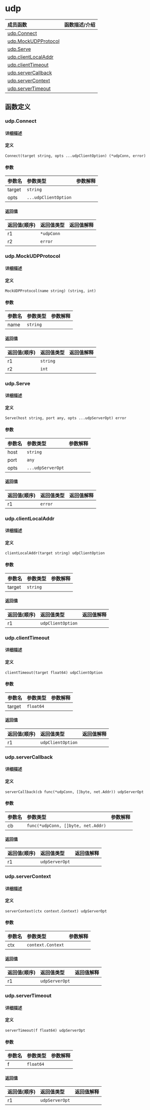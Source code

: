 # udp

|成员函数|函数描述/介绍|
|:------|:--------|
| [udp.Connect](#Connect) ||
| [udp.MockUDPProtocol](#MockUDPProtocol) ||
| [udp.Serve](#Serve) ||
| [udp.clientLocalAddr](#clientLocalAddr) ||
| [udp.clientTimeout](#clientTimeout) ||
| [udp.serverCallback](#serverCallback) ||
| [udp.serverContext](#serverContext) ||
| [udp.serverTimeout](#serverTimeout) ||


## 函数定义
### udp.Connect

#### 详细描述


#### 定义

`Connect(target string, opts ...udpClientOption) (*udpConn, error)`

#### 参数
|参数名|参数类型|参数解释|
|:-----------|:---------- |:-----------|
| target | `string` |   |
| opts | `...udpClientOption` |   |

#### 返回值
|返回值(顺序)|返回值类型|返回值解释|
|:-----------|:---------- |:-----------|
| r1 | `*udpConn` |   |
| r2 | `error` |   |


### udp.MockUDPProtocol

#### 详细描述


#### 定义

`MockUDPProtocol(name string) (string, int)`

#### 参数
|参数名|参数类型|参数解释|
|:-----------|:---------- |:-----------|
| name | `string` |   |

#### 返回值
|返回值(顺序)|返回值类型|返回值解释|
|:-----------|:---------- |:-----------|
| r1 | `string` |   |
| r2 | `int` |   |


### udp.Serve

#### 详细描述


#### 定义

`Serve(host string, port any, opts ...udpServerOpt) error`

#### 参数
|参数名|参数类型|参数解释|
|:-----------|:---------- |:-----------|
| host | `string` |   |
| port | `any` |   |
| opts | `...udpServerOpt` |   |

#### 返回值
|返回值(顺序)|返回值类型|返回值解释|
|:-----------|:---------- |:-----------|
| r1 | `error` |   |


### udp.clientLocalAddr

#### 详细描述


#### 定义

`clientLocalAddr(target string) udpClientOption`

#### 参数
|参数名|参数类型|参数解释|
|:-----------|:---------- |:-----------|
| target | `string` |   |

#### 返回值
|返回值(顺序)|返回值类型|返回值解释|
|:-----------|:---------- |:-----------|
| r1 | `udpClientOption` |   |


### udp.clientTimeout

#### 详细描述


#### 定义

`clientTimeout(target float64) udpClientOption`

#### 参数
|参数名|参数类型|参数解释|
|:-----------|:---------- |:-----------|
| target | `float64` |   |

#### 返回值
|返回值(顺序)|返回值类型|返回值解释|
|:-----------|:---------- |:-----------|
| r1 | `udpClientOption` |   |


### udp.serverCallback

#### 详细描述


#### 定义

`serverCallback(cb func(*udpConn, []byte, net.Addr)) udpServerOpt`

#### 参数
|参数名|参数类型|参数解释|
|:-----------|:---------- |:-----------|
| cb | `func(*udpConn, []byte, net.Addr)` |   |

#### 返回值
|返回值(顺序)|返回值类型|返回值解释|
|:-----------|:---------- |:-----------|
| r1 | `udpServerOpt` |   |


### udp.serverContext

#### 详细描述


#### 定义

`serverContext(ctx context.Context) udpServerOpt`

#### 参数
|参数名|参数类型|参数解释|
|:-----------|:---------- |:-----------|
| ctx | `context.Context` |   |

#### 返回值
|返回值(顺序)|返回值类型|返回值解释|
|:-----------|:---------- |:-----------|
| r1 | `udpServerOpt` |   |


### udp.serverTimeout

#### 详细描述


#### 定义

`serverTimeout(f float64) udpServerOpt`

#### 参数
|参数名|参数类型|参数解释|
|:-----------|:---------- |:-----------|
| f | `float64` |   |

#### 返回值
|返回值(顺序)|返回值类型|返回值解释|
|:-----------|:---------- |:-----------|
| r1 | `udpServerOpt` |   |


